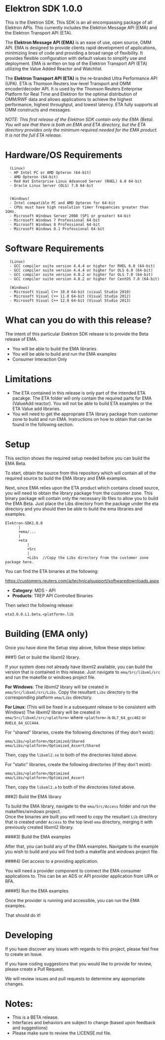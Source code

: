 # Elektron SDK 1.0.0
This is the Elektron SDK. This SDK is an all encompassing package of all Elektron APIs. This currently includes the Elektron Message API (EMA) and the Elektron Transport API (ETA).

The **Elektron Message API (EMA)** is an ease of use, open source, OMM API. EMA is designed to provide clients rapid development of applications, minimizing lines of code and providing a broad range of flexibility. It provides flexible configuration with default values to simplify use and deployment.  EMA is written on top of the Elektron Transport API (ETA) utilizing the Value Added Reactor and Watchlist. 

The **Elektron Transport API (ETA)** is the re-branded Ultra Performance API (UPA). ETA is Thomson Reuters low-level 
Transport and OMM encoder/decoder API.  It is used by the Thomson Reuters Enterprise Platform for Real Time and Elektron for the optimal distribution of OMM/RWF data and allows applications to achieve the highest performance, highest throughput, and lowest latency. ETA fully supports all OMM constructs and messages. 

*NOTE: This first release of the Elektron SDK contain only the EMA (Beta).  You will see that there is both an EMA and ETA directory, but the ETA directory provides only the minimum required needed for the EMA product.  It is not the full ETA release.*

# Hardware/OS Requirements

      (Linux)
      - HP Intel PC or AMD Opteron (64-bit)
      - AMD Opteron (64-bit)
      - Red Hat Enterprise Linux Advanced Server (RHEL) 6.0 64-bit  
      - Oracle Linux Server (OLS) 7.0 64-bit


      (Windows)
      - Intel compatible PC and AMD Opteron for 64-bit
      - CPUs must have high resolution timer frequencies greater than 1GHz.
      - Microsoft Windows Server 2008 (SP1 or greater) 64-bit 
      - Microsoft Windows 7 Professional 64-bit
      - Microsoft Windows 8 Professional 64-bit
      - Microsoft Windows 8.1 Professional 64-bit 
     
      
# Software Requirements
      (Linux)
      - GCC compiler suite version 4.4.4 or higher for RHEL 6.0 (64-bit)
      - GCC compiler suite version 4.4.4 or higher for OLS 6.0 (64-bit)
      - GCC compiler suite version 4.8.2 or higher for OLS 7.0 (64-bit)
      - GCC compiler suite version 4.8.2 or higher for CentOS 7.0 (64-bit)

      (Windows)
      - Microsoft Visual C++ 10.0 64-bit (visual Studio 2010)
      - Microsoft Visual C++ 11.0 64-bit (Visual Studio 2012)
      - Microsoft Visual C++ 12.0 64-bit (Visual Studio 2013)
      

# What can you do with this release?
The intent of this particular Elektron SDK release is to provide the Beta release of EMA.
- You will be able to build the EMA libraries
- You will be able to build and run the EMA examples
- Consumer Interaction Only

# Limitations
- The ETA contained in this release is only part of the intended ETA pacakge.  The ETA folder will only contain the required parts for EMA (ValueAdd reactor). You will not be able to build ETA examples or the ETA Value add libraries. 
- You will need to get the appropriate ETA library package from customer zone to build and run EMA. Instructions on how to obtain that can be found in the following section.


# Setup
This section shows the required setup needed before you can build the EMA Beta.

To start, obtain the source from this repository which will contain all of the required source to build the EMA library and EMA examples.

Next, since EMA relies upon the ETA product which contains closed source, you will need to obtain the library package from the customer zone. This binary package will contain only the necessary lib files to allow you to build the EMA Beta. Just place the Libs directory from the package under the eta directory and you should then be able to build the ema libraries and examples.

```
Elektron-SDK1.0.0
      |
      +ema/...
      |
      +eta
          |
          +Src
          |
          +Libs  //Copy the Libs directory from the customer zone package here.
```

You can find the ETA binaries at the following:

https://customers.reuters.com/a/technicalsupport/softwaredownloads.aspx

- **Category**: MDS - API
- **Products**: TREP API Controlled Binaries

Then select the following release:

    eta3.0.0.L1.beta.<platform>.lib



# Building (EMA only)

Once you have done the Setup step above, follow these steps below: 

###1) Get or build the libxml2 library.

If your system does not already have libxml2 available, you can build the version that is contained in this release. Just navigate to `ema/Src/libxml/src` and run the makefile or windows project file. 

**For Windows**:
The *libxml2* library will be created in `ema/Src/libxml/src/Libs`.  Copy the resultant `Libs` directory to the corresponding platform `ema/Libs` directory.

**For Linux**: (This will be fixed in a subsequent release to be consistent with Windows)
The *libxml2* library will be created in `ema/Src/libxml/src/<platform>` where `<platform>` is `OL7_64_gcc482` or `RHEL6_64_GCC444`.

For "shared" libraries, create the following directories (if they don't exist):
```
ema/Libs/<platform>/Optimized/Shared
ema/Libs/<platform>/Optimized_Assert/Shared
```

Then, copy the `libxml2.so` to both of the directories listed above.


For "static" libraries, create the following directories (if they don't exist):
```
ema/Libs/<platform>/Optimized
ema/Libs/<platform>/Optimized_Assert
```

Then, copy the `libxml2.a` to both of the directories listed above.


###2) Build the EMA library

To build the EMA library, navigate to the `ema/Src/Access` folder and run the makefiles/windows project.  
Once the binaries are built you will need to copy the resultant `Lib` directory that is created under `Access` to the top level `ema` directory, merging it with previously created libxml2 library.  

####3) Build the EMA examples

After that, you can build any of the EMA examples. Navigate to the example you wish to build and you will find both a makefile and windows project file.

####4) Get access to a providing application. 

You will need a provider component to connect the EMA consumer applications to.  This can be an ADS or API provider application from UPA or RFA.

####5) Run the EMA examples

Once the provider is running and accessible, you can run the EMA examples.  

That should do it!  



# Developing 

If you have discover any issues with regards to this project, please feel free to create an Issue.

If you have coding suggestions that you would like to provide for review, please create a Pull Request.

We will review issues and pull requests to determine any appropriate changes.


# Notes:
- This is a BETA release.  
- Interfaces and behaviors are subject to change (based upon feedback and suggestions)
- Please make sure to review the LICENSE.md file.
